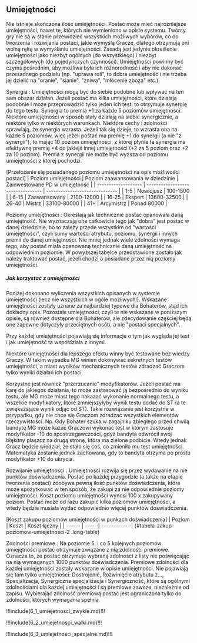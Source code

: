 ## Umiejętności

Nie istnieje skończona ilość umiejętności. Postać może mieć najróżniejsze umiejętności, nawet te, których nie wymieniono w opisie systemu. Twórcy gry nie są w stanie przewidzieć wszystkich możliwych wyborów, co do tworzenia i rozwijania postaci, jakie wymyślą Gracze, dlatego otrzymują oni wolną rękę w wymyślaniu umiejętności. Zasadą jest jedynie określenie umiejętności jako niezbyt ogólnych (do wszystkiego) i niezbyt szczegółowych (do pojedynczych czynności). Umiejętności powinny być czymś pośrednim, aby możliwa była ich różnorodność i aby nie dokonać przesadnego podziału (np. "uprawa roli", to dobra umiejętność i nie trzeba jej dzielić na "oranie", "sianie", "żniwa", "młócenie zboża" etc.). 

Synergia
: Umiejętności mogą być do siebie podobne lub wpływać na ten sam obszar działań. Jeżeli postać ma kilka umiejętności, które działają podobnie i może przeprowadzić tylko jeden ich test, to otrzymuje synergię do tego testu. Synergia to premia +1 za każde 5 poziomów umiejętności. Niektóre umiejętności w sposób stały działają na siebie synergicznie, a niektóre tylko w niektórych warunkach. Niektóre cechy i zdolności sprawiają, że synergia wzrasta. Jeżeli tak się dzieje, to wzrasta ona na każde 5 poziomów, więc jeżeli postać ma premię +1 do synergii (a nie "z synergii"), to mając 10 poziom umiejętności, z której płynie ta synergia ma efektywną premię +4 do jakiejś innej umiejętności (+2 za 5 poziom oraz +2 za 10 poziom). Premia z synergii nie może być wyższa od poziomu umiejętności z której pochodzi. 

[Przełożenie się posiadanego poziomu umiejętności na opis możliwości postaci]
| Poziom umiejętności | Poziom zaawansowania w dziedzinie | Zainwestowane PD w umiejętność |
| ------------------- | --------------------------------- | ------------------------------ |
| 1-5                 | Nowicjusz                         | 100-1500                       |
| 6-15                | Zaawansowany                      | 2100-12000                     |
| 16-25               | Ekspert                           | 13600-32500                    |
| 26-40               | Mistrz                            | 33100-80000                    |
| 41+                 | Arcymistrz                        | Ponad 80000                    |

Poziomy umiejętności
: Określają jak technicznie postać opanowała daną umiejętność. Nie wyznaczają one całkowicie tego jak "dobra" jest postać w danej dziedzinie, bo to zależy przede wszystkim od "wartości umiejętności", czyli sumy wartości atrybutu, poziomu, synergii i innych premii do danej umiejętności. Nie mniej jednak wiele zdolności wymaga tego, aby postać miała opanowaną technicznie daną umiejętność na odpowiednim poziomie. W powyższej tabelce przedstawione zostało jak należy traktować postać, jeżeli chodzi o posiadane przez nią poziomy umiejętności.  

<h5>Jak korzystać z umiejętności</h5>

Poniżej dokonano wyliczenia wszystkich opisanych w systemie umiejętności (lecz nie wszystkich w ogóle możliwych!). Wskazane umiejętności zostały uznane za najbardziej typowe dla Bohaterów, stąd ich dokładny opis. Pozostałe umiejętności, czyli te nie wskazane w poniższym opisie, są również dostępne dla Bohaterów, ale zdecydowanie częściej będą one zapewne dotyczyły przeciętnych osób, a nie "postaci specjalnych".

Przy każdej umiejętności pojawiają się informacje o tym jak wygląda jej test i jak umiejętność ta współdziała z innymi.

Niektóre umiejętności dla lepszego efektu winny być testowane bez wiedzy Graczy. W takim wypadku MG winien dokonywać sekretnych testów umiejętności, a miast wyników mechanicznych testów zdradzać Graczom tylko wyniki działań ich postaci.

Korzystne jest również "przerzucanie" modyfikatorów. Jeżeli postać ma karę do jakiegoś działania, to może zastosować ją bezpośrednio do wyniku testu, ale MG może miast tego nakazać wykonanie normalnego testu, a wszelkie modyfikatory, które zmniejszyłyby wynik testu dodać do ST (a te zwiększające wynik odjąć od ST). Takie rozwiązanie jest korzystne w przypadku, gdy nie chce się Graczom zdradzać wszystkich elementów rzeczywistości. Np. Gdy Bohater szuka w zagajniku zbiegłego przed chwilą bandytę MG może kazać Graczowi wykonać test w którym zastosuje modyfikator -10 do spostrzegawczości, gdyż bandyta odwrócił swój błękitny płaszcz na drugą stronę, która ma zielone podbicie. Wtedy jednak Gracz będzie wiedział, że stało się coś, co zmieniło mu test umiejętności. Matematyka zostanie jednak zachowana, gdy to bandyta otrzyma po prostu modyfikator +10 do ukrycia.

Rozwijanie umiejętności
: Umiejętności rozwija się przez wydawanie na nie punktów doświadczenia. Postać po każdej przygodzie (a także na etapie tworzenia postaci) zdobywa pewną ilość punktów doświadczenia, które może spożytkować w ten sposób, że zakupi za nie odpowiednie poziomy umiejętności. Koszt poziomu umiejętności wynosi 100 x zakupywany poziom. Postać może od razu zakupić kilka poziomów umiejętności, a wtedy będzie musiała wydać odpowiednio więcej punktów doświadczenia.

[Koszt zakupu poziomów umiejętności w punkach doświadczenia]
| Poziom | Koszt | Koszt łączny |
| ------ | ----- | ------------ |
{#tabela-zakup-poziomow-umiejetnosci-2 .long-table}

Zdolności premiowe
: Na poziomie 5. i co 5 kolejnych poziomów umiejętności postać otrzymuje związane z nią zdolności premiowe. Oznacza to, że postać otrzymuje wybraną zdolności z listy nie poświęcając na nią wymaganych 1000 punktów doświadczenia. Premiowe zdolności dla każdej umiejętności zostały wskazane w opisie umiejętności. Nie pojawiają się tam tylko umiejętności: Dostrojenie, Rozwinięcie atrybutu z..., Specjalizacja, Synergiczna specjalizacja i Synergiczność, które są ogólnymi zdolnościami dla każdej umiejętności i są premiowe zawsze, niezależnie od zapisu. Wybierając zdolność premiową postać jest ograniczona tylko do zdolności, których wymagania spełnia. 

!!!include(6_1_umiejetnosci_zwykle.md)!!!

!!!include(6_2_umiejetnosci_walki.md)!!!

!!!include(6_3_umiejetnosci_specjalne.md)!!!